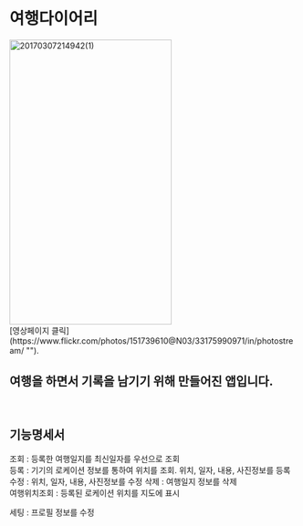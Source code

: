 # 여행다이어리

<img src="https://c1.staticflickr.com/1/705/33175990971_5b89d1d0d9.jpg" width="284" height="500" alt="20170307214942(1)">
<br/>
[영상페이지 클릭](https://www.flickr.com/photos/151739610@N03/33175990971/in/photostream/ "").

## 여행을 하면서 기록을 남기기 위해 만들어진 앱입니다.
<br/>


## 기능명세서
조회 : 등록한 여행일지를 최신일자를 우선으로 조회  
등록 : 기기의 로케이션 정보를 통하여 위치를 조회. 위치, 일자, 내용, 사진정보를 등록  
수정 : 위치, 일자, 내용, 사진정보를 수정
삭제 : 여행일지 정보를 삭제  
여행위치조회 : 등록된 로케이션 위치를 지도에 표시

세팅 : 프로필 정보를 수정
